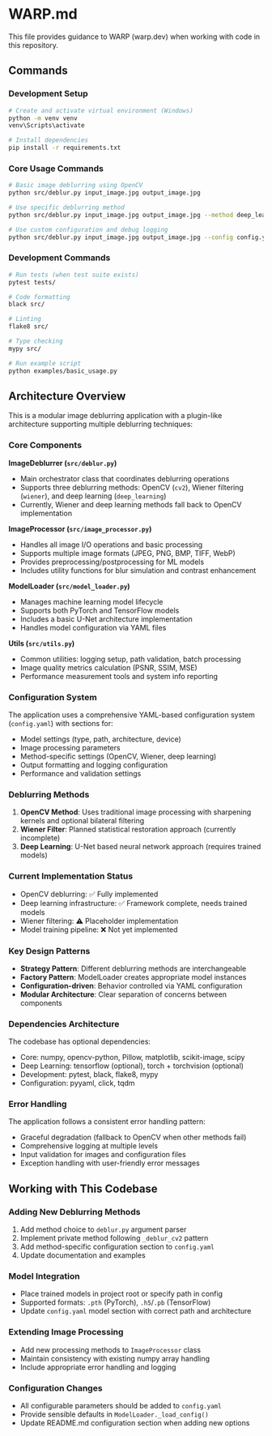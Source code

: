# WARP.md

This file provides guidance to WARP (warp.dev) when working with code in this repository.

## Commands

### Development Setup
```bash
# Create and activate virtual environment (Windows)
python -m venv venv
venv\Scripts\activate

# Install dependencies
pip install -r requirements.txt
```

### Core Usage Commands
```bash
# Basic image deblurring using OpenCV
python src/deblur.py input_image.jpg output_image.jpg

# Use specific deblurring method
python src/deblur.py input_image.jpg output_image.jpg --method deep_learning

# Use custom configuration and debug logging
python src/deblur.py input_image.jpg output_image.jpg --config config.yaml --log-level DEBUG
```

### Development Commands
```bash
# Run tests (when test suite exists)
pytest tests/

# Code formatting
black src/

# Linting
flake8 src/

# Type checking
mypy src/

# Run example script
python examples/basic_usage.py
```

## Architecture Overview

This is a modular image deblurring application with a plugin-like architecture supporting multiple deblurring techniques:

### Core Components

**ImageDeblurrer (`src/deblur.py`)**
- Main orchestrator class that coordinates deblurring operations
- Supports three deblurring methods: OpenCV (`cv2`), Wiener filtering (`wiener`), and deep learning (`deep_learning`)
- Currently, Wiener and deep learning methods fall back to OpenCV implementation

**ImageProcessor (`src/image_processor.py`)**
- Handles all image I/O operations and basic processing
- Supports multiple image formats (JPEG, PNG, BMP, TIFF, WebP)
- Provides preprocessing/postprocessing for ML models
- Includes utility functions for blur simulation and contrast enhancement

**ModelLoader (`src/model_loader.py`)**
- Manages machine learning model lifecycle
- Supports both PyTorch and TensorFlow models
- Includes a basic U-Net architecture implementation
- Handles model configuration via YAML files

**Utils (`src/utils.py`)**
- Common utilities: logging setup, path validation, batch processing
- Image quality metrics calculation (PSNR, SSIM, MSE)
- Performance measurement tools and system info reporting

### Configuration System

The application uses a comprehensive YAML-based configuration system (`config.yaml`) with sections for:
- Model settings (type, path, architecture, device)
- Image processing parameters
- Method-specific settings (OpenCV, Wiener, deep learning)
- Output formatting and logging configuration
- Performance and validation settings

### Deblurring Methods

1. **OpenCV Method**: Uses traditional image processing with sharpening kernels and optional bilateral filtering
2. **Wiener Filter**: Planned statistical restoration approach (currently incomplete)
3. **Deep Learning**: U-Net based neural network approach (requires trained models)

### Current Implementation Status

- OpenCV deblurring: ✅ Fully implemented
- Deep learning infrastructure: ✅ Framework complete, needs trained models
- Wiener filtering: ⚠️ Placeholder implementation
- Model training pipeline: ❌ Not yet implemented

### Key Design Patterns

- **Strategy Pattern**: Different deblurring methods are interchangeable
- **Factory Pattern**: ModelLoader creates appropriate model instances
- **Configuration-driven**: Behavior controlled via YAML configuration
- **Modular Architecture**: Clear separation of concerns between components

### Dependencies Architecture

The codebase has optional dependencies:
- Core: numpy, opencv-python, Pillow, matplotlib, scikit-image, scipy
- Deep Learning: tensorflow (optional), torch + torchvision (optional)
- Development: pytest, black, flake8, mypy
- Configuration: pyyaml, click, tqdm

### Error Handling

The application follows a consistent error handling pattern:
- Graceful degradation (fallback to OpenCV when other methods fail)
- Comprehensive logging at multiple levels
- Input validation for images and configuration files
- Exception handling with user-friendly error messages

## Working with This Codebase

### Adding New Deblurring Methods
1. Add method choice to `deblur.py` argument parser
2. Implement private method following `_deblur_cv2` pattern
3. Add method-specific configuration section to `config.yaml`
4. Update documentation and examples

### Model Integration
- Place trained models in project root or specify path in config
- Supported formats: `.pth` (PyTorch), `.h5`/`.pb` (TensorFlow)
- Update `config.yaml` model section with correct path and architecture

### Extending Image Processing
- Add new processing methods to `ImageProcessor` class
- Maintain consistency with existing numpy array handling
- Include appropriate error handling and logging

### Configuration Changes
- All configurable parameters should be added to `config.yaml`
- Provide sensible defaults in `ModelLoader._load_config()`
- Update README.md configuration section when adding new options
